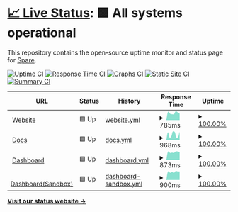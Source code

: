 # [📈 Live Status](https://spare-technologies.github.io/status): <!--live status--> **🟩 All systems operational**

This repository contains the open-source uptime monitor and status page for [Spare](https://tryspare.com).

[![Uptime CI](https://github.com/spare-technologies/status/workflows/Uptime%20CI/badge.svg)](https://github.com/spare-technologies/status/actions?query=workflow%3A%22Uptime+CI%22)
[![Response Time CI](https://github.com/spare-technologies/status/workflows/Response%20Time%20CI/badge.svg)](https://github.com/spare-technologies/status/actions?query=workflow%3A%22Response+Time+CI%22)
[![Graphs CI](https://github.com/spare-technologies/status/workflows/Graphs%20CI/badge.svg)](https://github.com/spare-technologies/status/actions?query=workflow%3A%22Graphs+CI%22)
[![Static Site CI](https://github.com/spare-technologies/status/workflows/Static%20Site%20CI/badge.svg)](https://github.com/spare-technologies/status/actions?query=workflow%3A%22Static+Site+CI%22)
[![Summary CI](https://github.com/spare-technologies/status/workflows/Summary%20CI/badge.svg)](https://github.com/spare-technologies/status/actions?query=workflow%3A%22Summary+CI%22)

<!--start: status pages-->
<!-- This summary is generated by Upptime (https://github.com/upptime/upptime) -->
<!-- Do not edit this manually, your changes will be overwritten -->
<!-- prettier-ignore -->
| URL | Status | History | Response Time | Uptime |
| --- | ------ | ------- | ------------- | ------ |
| <img alt="" src="https://icons.duckduckgo.com/ip3/tryspare.com.ico" height="13"> [Website](https://tryspare.com) | 🟩 Up | [website.yml](https://github.com/spare-technologies/status/commits/HEAD/history/website.yml) | <details><summary><img alt="Response time graph" src="./graphs/website/response-time-week.png" height="20"> 785ms</summary><br><a href="https://spare-technologies.github.io/status/history/website"><img alt="Response time 579" src="https://img.shields.io/endpoint?url=https%3A%2F%2Fraw.githubusercontent.com%2Fspare-technologies%2Fstatus%2FHEAD%2Fapi%2Fwebsite%2Fresponse-time.json"></a><br><a href="https://spare-technologies.github.io/status/history/website"><img alt="24-hour response time 718" src="https://img.shields.io/endpoint?url=https%3A%2F%2Fraw.githubusercontent.com%2Fspare-technologies%2Fstatus%2FHEAD%2Fapi%2Fwebsite%2Fresponse-time-day.json"></a><br><a href="https://spare-technologies.github.io/status/history/website"><img alt="7-day response time 785" src="https://img.shields.io/endpoint?url=https%3A%2F%2Fraw.githubusercontent.com%2Fspare-technologies%2Fstatus%2FHEAD%2Fapi%2Fwebsite%2Fresponse-time-week.json"></a><br><a href="https://spare-technologies.github.io/status/history/website"><img alt="30-day response time 697" src="https://img.shields.io/endpoint?url=https%3A%2F%2Fraw.githubusercontent.com%2Fspare-technologies%2Fstatus%2FHEAD%2Fapi%2Fwebsite%2Fresponse-time-month.json"></a><br><a href="https://spare-technologies.github.io/status/history/website"><img alt="1-year response time 579" src="https://img.shields.io/endpoint?url=https%3A%2F%2Fraw.githubusercontent.com%2Fspare-technologies%2Fstatus%2FHEAD%2Fapi%2Fwebsite%2Fresponse-time-year.json"></a></details> | <details><summary><a href="https://spare-technologies.github.io/status/history/website">100.00%</a></summary><a href="https://spare-technologies.github.io/status/history/website"><img alt="All-time uptime 100.00%" src="https://img.shields.io/endpoint?url=https%3A%2F%2Fraw.githubusercontent.com%2Fspare-technologies%2Fstatus%2FHEAD%2Fapi%2Fwebsite%2Fuptime.json"></a><br><a href="https://spare-technologies.github.io/status/history/website"><img alt="24-hour uptime 100.00%" src="https://img.shields.io/endpoint?url=https%3A%2F%2Fraw.githubusercontent.com%2Fspare-technologies%2Fstatus%2FHEAD%2Fapi%2Fwebsite%2Fuptime-day.json"></a><br><a href="https://spare-technologies.github.io/status/history/website"><img alt="7-day uptime 100.00%" src="https://img.shields.io/endpoint?url=https%3A%2F%2Fraw.githubusercontent.com%2Fspare-technologies%2Fstatus%2FHEAD%2Fapi%2Fwebsite%2Fuptime-week.json"></a><br><a href="https://spare-technologies.github.io/status/history/website"><img alt="30-day uptime 100.00%" src="https://img.shields.io/endpoint?url=https%3A%2F%2Fraw.githubusercontent.com%2Fspare-technologies%2Fstatus%2FHEAD%2Fapi%2Fwebsite%2Fuptime-month.json"></a><br><a href="https://spare-technologies.github.io/status/history/website"><img alt="1-year uptime 100.00%" src="https://img.shields.io/endpoint?url=https%3A%2F%2Fraw.githubusercontent.com%2Fspare-technologies%2Fstatus%2FHEAD%2Fapi%2Fwebsite%2Fuptime-year.json"></a></details>
| <img alt="" src="https://icons.duckduckgo.com/ip3/docs.tryspare.com.ico" height="13"> [Docs](https://docs.tryspare.com) | 🟩 Up | [docs.yml](https://github.com/spare-technologies/status/commits/HEAD/history/docs.yml) | <details><summary><img alt="Response time graph" src="./graphs/docs/response-time-week.png" height="20"> 968ms</summary><br><a href="https://spare-technologies.github.io/status/history/docs"><img alt="Response time 610" src="https://img.shields.io/endpoint?url=https%3A%2F%2Fraw.githubusercontent.com%2Fspare-technologies%2Fstatus%2FHEAD%2Fapi%2Fdocs%2Fresponse-time.json"></a><br><a href="https://spare-technologies.github.io/status/history/docs"><img alt="24-hour response time 1442" src="https://img.shields.io/endpoint?url=https%3A%2F%2Fraw.githubusercontent.com%2Fspare-technologies%2Fstatus%2FHEAD%2Fapi%2Fdocs%2Fresponse-time-day.json"></a><br><a href="https://spare-technologies.github.io/status/history/docs"><img alt="7-day response time 968" src="https://img.shields.io/endpoint?url=https%3A%2F%2Fraw.githubusercontent.com%2Fspare-technologies%2Fstatus%2FHEAD%2Fapi%2Fdocs%2Fresponse-time-week.json"></a><br><a href="https://spare-technologies.github.io/status/history/docs"><img alt="30-day response time 809" src="https://img.shields.io/endpoint?url=https%3A%2F%2Fraw.githubusercontent.com%2Fspare-technologies%2Fstatus%2FHEAD%2Fapi%2Fdocs%2Fresponse-time-month.json"></a><br><a href="https://spare-technologies.github.io/status/history/docs"><img alt="1-year response time 610" src="https://img.shields.io/endpoint?url=https%3A%2F%2Fraw.githubusercontent.com%2Fspare-technologies%2Fstatus%2FHEAD%2Fapi%2Fdocs%2Fresponse-time-year.json"></a></details> | <details><summary><a href="https://spare-technologies.github.io/status/history/docs">100.00%</a></summary><a href="https://spare-technologies.github.io/status/history/docs"><img alt="All-time uptime 97.00%" src="https://img.shields.io/endpoint?url=https%3A%2F%2Fraw.githubusercontent.com%2Fspare-technologies%2Fstatus%2FHEAD%2Fapi%2Fdocs%2Fuptime.json"></a><br><a href="https://spare-technologies.github.io/status/history/docs"><img alt="24-hour uptime 100.00%" src="https://img.shields.io/endpoint?url=https%3A%2F%2Fraw.githubusercontent.com%2Fspare-technologies%2Fstatus%2FHEAD%2Fapi%2Fdocs%2Fuptime-day.json"></a><br><a href="https://spare-technologies.github.io/status/history/docs"><img alt="7-day uptime 100.00%" src="https://img.shields.io/endpoint?url=https%3A%2F%2Fraw.githubusercontent.com%2Fspare-technologies%2Fstatus%2FHEAD%2Fapi%2Fdocs%2Fuptime-week.json"></a><br><a href="https://spare-technologies.github.io/status/history/docs"><img alt="30-day uptime 100.00%" src="https://img.shields.io/endpoint?url=https%3A%2F%2Fraw.githubusercontent.com%2Fspare-technologies%2Fstatus%2FHEAD%2Fapi%2Fdocs%2Fuptime-month.json"></a><br><a href="https://spare-technologies.github.io/status/history/docs"><img alt="1-year uptime 97.00%" src="https://img.shields.io/endpoint?url=https%3A%2F%2Fraw.githubusercontent.com%2Fspare-technologies%2Fstatus%2FHEAD%2Fapi%2Fdocs%2Fuptime-year.json"></a></details>
| <img alt="" src="https://icons.duckduckgo.com/ip3/dashboard.tryspare.com.ico" height="13"> [Dashboard](https://dashboard.tryspare.com) | 🟩 Up | [dashboard.yml](https://github.com/spare-technologies/status/commits/HEAD/history/dashboard.yml) | <details><summary><img alt="Response time graph" src="./graphs/dashboard/response-time-week.png" height="20"> 873ms</summary><br><a href="https://spare-technologies.github.io/status/history/dashboard"><img alt="Response time 852" src="https://img.shields.io/endpoint?url=https%3A%2F%2Fraw.githubusercontent.com%2Fspare-technologies%2Fstatus%2FHEAD%2Fapi%2Fdashboard%2Fresponse-time.json"></a><br><a href="https://spare-technologies.github.io/status/history/dashboard"><img alt="24-hour response time 870" src="https://img.shields.io/endpoint?url=https%3A%2F%2Fraw.githubusercontent.com%2Fspare-technologies%2Fstatus%2FHEAD%2Fapi%2Fdashboard%2Fresponse-time-day.json"></a><br><a href="https://spare-technologies.github.io/status/history/dashboard"><img alt="7-day response time 873" src="https://img.shields.io/endpoint?url=https%3A%2F%2Fraw.githubusercontent.com%2Fspare-technologies%2Fstatus%2FHEAD%2Fapi%2Fdashboard%2Fresponse-time-week.json"></a><br><a href="https://spare-technologies.github.io/status/history/dashboard"><img alt="30-day response time 912" src="https://img.shields.io/endpoint?url=https%3A%2F%2Fraw.githubusercontent.com%2Fspare-technologies%2Fstatus%2FHEAD%2Fapi%2Fdashboard%2Fresponse-time-month.json"></a><br><a href="https://spare-technologies.github.io/status/history/dashboard"><img alt="1-year response time 852" src="https://img.shields.io/endpoint?url=https%3A%2F%2Fraw.githubusercontent.com%2Fspare-technologies%2Fstatus%2FHEAD%2Fapi%2Fdashboard%2Fresponse-time-year.json"></a></details> | <details><summary><a href="https://spare-technologies.github.io/status/history/dashboard">100.00%</a></summary><a href="https://spare-technologies.github.io/status/history/dashboard"><img alt="All-time uptime 99.11%" src="https://img.shields.io/endpoint?url=https%3A%2F%2Fraw.githubusercontent.com%2Fspare-technologies%2Fstatus%2FHEAD%2Fapi%2Fdashboard%2Fuptime.json"></a><br><a href="https://spare-technologies.github.io/status/history/dashboard"><img alt="24-hour uptime 100.00%" src="https://img.shields.io/endpoint?url=https%3A%2F%2Fraw.githubusercontent.com%2Fspare-technologies%2Fstatus%2FHEAD%2Fapi%2Fdashboard%2Fuptime-day.json"></a><br><a href="https://spare-technologies.github.io/status/history/dashboard"><img alt="7-day uptime 100.00%" src="https://img.shields.io/endpoint?url=https%3A%2F%2Fraw.githubusercontent.com%2Fspare-technologies%2Fstatus%2FHEAD%2Fapi%2Fdashboard%2Fuptime-week.json"></a><br><a href="https://spare-technologies.github.io/status/history/dashboard"><img alt="30-day uptime 100.00%" src="https://img.shields.io/endpoint?url=https%3A%2F%2Fraw.githubusercontent.com%2Fspare-technologies%2Fstatus%2FHEAD%2Fapi%2Fdashboard%2Fuptime-month.json"></a><br><a href="https://spare-technologies.github.io/status/history/dashboard"><img alt="1-year uptime 99.11%" src="https://img.shields.io/endpoint?url=https%3A%2F%2Fraw.githubusercontent.com%2Fspare-technologies%2Fstatus%2FHEAD%2Fapi%2Fdashboard%2Fuptime-year.json"></a></details>
| <img alt="" src="https://icons.duckduckgo.com/ip3/dashboard.sandbox.tryspare.com.ico" height="13"> [Dashboard(Sandbox)](https://dashboard.sandbox.tryspare.com) | 🟩 Up | [dashboard-sandbox.yml](https://github.com/spare-technologies/status/commits/HEAD/history/dashboard-sandbox.yml) | <details><summary><img alt="Response time graph" src="./graphs/dashboard-sandbox/response-time-week.png" height="20"> 900ms</summary><br><a href="https://spare-technologies.github.io/status/history/dashboard-sandbox"><img alt="Response time 886" src="https://img.shields.io/endpoint?url=https%3A%2F%2Fraw.githubusercontent.com%2Fspare-technologies%2Fstatus%2FHEAD%2Fapi%2Fdashboard-sandbox%2Fresponse-time.json"></a><br><a href="https://spare-technologies.github.io/status/history/dashboard-sandbox"><img alt="24-hour response time 934" src="https://img.shields.io/endpoint?url=https%3A%2F%2Fraw.githubusercontent.com%2Fspare-technologies%2Fstatus%2FHEAD%2Fapi%2Fdashboard-sandbox%2Fresponse-time-day.json"></a><br><a href="https://spare-technologies.github.io/status/history/dashboard-sandbox"><img alt="7-day response time 900" src="https://img.shields.io/endpoint?url=https%3A%2F%2Fraw.githubusercontent.com%2Fspare-technologies%2Fstatus%2FHEAD%2Fapi%2Fdashboard-sandbox%2Fresponse-time-week.json"></a><br><a href="https://spare-technologies.github.io/status/history/dashboard-sandbox"><img alt="30-day response time 1097" src="https://img.shields.io/endpoint?url=https%3A%2F%2Fraw.githubusercontent.com%2Fspare-technologies%2Fstatus%2FHEAD%2Fapi%2Fdashboard-sandbox%2Fresponse-time-month.json"></a><br><a href="https://spare-technologies.github.io/status/history/dashboard-sandbox"><img alt="1-year response time 886" src="https://img.shields.io/endpoint?url=https%3A%2F%2Fraw.githubusercontent.com%2Fspare-technologies%2Fstatus%2FHEAD%2Fapi%2Fdashboard-sandbox%2Fresponse-time-year.json"></a></details> | <details><summary><a href="https://spare-technologies.github.io/status/history/dashboard-sandbox">100.00%</a></summary><a href="https://spare-technologies.github.io/status/history/dashboard-sandbox"><img alt="All-time uptime 94.59%" src="https://img.shields.io/endpoint?url=https%3A%2F%2Fraw.githubusercontent.com%2Fspare-technologies%2Fstatus%2FHEAD%2Fapi%2Fdashboard-sandbox%2Fuptime.json"></a><br><a href="https://spare-technologies.github.io/status/history/dashboard-sandbox"><img alt="24-hour uptime 100.00%" src="https://img.shields.io/endpoint?url=https%3A%2F%2Fraw.githubusercontent.com%2Fspare-technologies%2Fstatus%2FHEAD%2Fapi%2Fdashboard-sandbox%2Fuptime-day.json"></a><br><a href="https://spare-technologies.github.io/status/history/dashboard-sandbox"><img alt="7-day uptime 100.00%" src="https://img.shields.io/endpoint?url=https%3A%2F%2Fraw.githubusercontent.com%2Fspare-technologies%2Fstatus%2FHEAD%2Fapi%2Fdashboard-sandbox%2Fuptime-week.json"></a><br><a href="https://spare-technologies.github.io/status/history/dashboard-sandbox"><img alt="30-day uptime 100.00%" src="https://img.shields.io/endpoint?url=https%3A%2F%2Fraw.githubusercontent.com%2Fspare-technologies%2Fstatus%2FHEAD%2Fapi%2Fdashboard-sandbox%2Fuptime-month.json"></a><br><a href="https://spare-technologies.github.io/status/history/dashboard-sandbox"><img alt="1-year uptime 94.59%" src="https://img.shields.io/endpoint?url=https%3A%2F%2Fraw.githubusercontent.com%2Fspare-technologies%2Fstatus%2FHEAD%2Fapi%2Fdashboard-sandbox%2Fuptime-year.json"></a></details>

<!--end: status pages-->

[**Visit our status website →**](https://spare-technologies.github.io/status)
